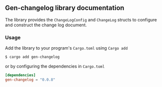 ## Gen-changelog library documentation 

The library provides the `ChangeLogConfig` and `ChangeLog` structs to configure and construct the change log document. 

### Usage

Add the library to your program's `Cargo.toml` using `Cargo add` 

```bash
$ cargo add gen-changelog

```

or by configuring the dependencies in `Cargo.toml`

```toml
[dependencies]
gen-changelog = "0.0.8"
```

